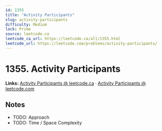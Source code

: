 ```yaml
--- 
id: 1355
title: "Activity Participants"
slug: activity-participants
difficulty: Medium
lock: Prime
source: leetcode.ca
leetcode_ca_url: https://leetcode.ca/all/1355.html
leetcode_url: https://leetcode.com/problems/activity-participants/
---
```


# 1355. Activity Participants

**Links:** [Activity Participants @ leetcode.ca](https://leetcode.ca/all/1355.html) · [Activity Participants @ leetcode.com](https://leetcode.com/problems/activity-participants/)

## Notes
- TODO: Approach
- TODO: Time / Space Complexity

